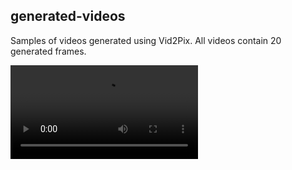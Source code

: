 ## generated-videos

Samples of videos generated using Vid2Pix. All videos contain 20 generated frames.  




![video](experiment_6_video_1000_epochs_2DOut_5.avi)
